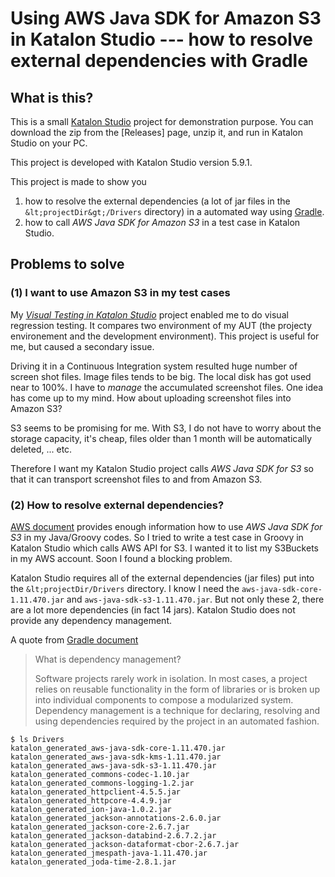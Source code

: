 Using AWS Java SDK for Amazon S3 in Katalon Studio --- how to resolve external dependencies with Gradle
===========

## What is this?

This is a small [Katalon Studio](https://www.katalon.com/) project for demonstration purpose.
You can download the zip from the [Releases] page, unzip it, and run in Katalon Studio on your PC.

This project is developed with Katalon Studio version 5.9.1.

This project is made to show you
1. how to resolve the external dependencies (a lot of jar files in the `&lt;projectDir&gt;/Drivers` directory) in a automated way using [Gradle](https://docs.gradle.org/current/userguide/introduction_dependency_management.html).
2. how to call *AWS Java SDK for Amazon S3* in a test case in Katalon Studio.

## Problems to solve

### (1) I want to use Amazon S3 in my test cases

My [*Visual Testing in Katalon Studio*](https://forum.katalon.com/t/visual-testing-in-katalon-studio/13361) project enabled me to do visual regression testing. It compares two environment of my AUT (the projecty environement and the development environment). This project is useful for me, but caused a secondary issue.

Driving it in a Continuous Integration system resulted huge number of screen shot files. Image files tends to be big. The local disk has got used near to 100%. I have to *manage* the accumulated screenshot files. One idea has come up to my mind. How about uploading screenshot files into Amazon S3?

S3 seems to be promising for me. With S3, I do not have to worry about the storage capacity, it's cheap, files older than 1 month will be automatically deleted, ... etc.

Therefore I want my Katalon Studio project calls *AWS Java SDK for S3* so that it can transport screenshot files to and from Amazon S3.

### (2) How to resolve external dependencies?

[AWS document](https://docs.aws.amazon.com/sdk-for-java/v1/developer-guide/examples-s3.html) provides enough information how to use *AWS Java SDK for S3* in my Java/Groovy codes. So I tried to write a test case in Groovy in Katalon Studio which calls AWS API for S3. I wanted it to list my S3Buckets in my AWS account. Soon I found a blocking problem.

Katalon Studio requires all of the external dependencies (jar files) put into the `&lt;projectDir/Drivers` directory. I know I need the `aws-java-sdk-core-1.11.470.jar` and `aws-java-sdk-s3-1.11.470.jar`. But not only these 2, there are a lot more dependencies (in fact 14 jars). Katalon Studio does not provide any dependency management.

A quote from [Gradle document](https://docs.gradle.org/current/userguide/introduction_dependency_management.html)
>What is dependency management?
>
>Software projects rarely work in isolation. In most cases, a project relies on reusable functionality in the form of libraries or is broken up into individual components to compose a modularized system. Dependency management is a technique for declaring, resolving and using dependencies required by the project in an automated fashion.




```
$ ls Drivers
katalon_generated_aws-java-sdk-core-1.11.470.jar
katalon_generated_aws-java-sdk-kms-1.11.470.jar
katalon_generated_aws-java-sdk-s3-1.11.470.jar
katalon_generated_commons-codec-1.10.jar
katalon_generated_commons-logging-1.2.jar
katalon_generated_httpclient-4.5.5.jar
katalon_generated_httpcore-4.4.9.jar
katalon_generated_ion-java-1.0.2.jar
katalon_generated_jackson-annotations-2.6.0.jar
katalon_generated_jackson-core-2.6.7.jar
katalon_generated_jackson-databind-2.6.7.2.jar
katalon_generated_jackson-dataformat-cbor-2.6.7.jar
katalon_generated_jmespath-java-1.11.470.jar
katalon_generated_joda-time-2.8.1.jar
```
